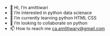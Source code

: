 - 👋 Hi, I’m amittiwari
- 👀 I’m interested in python data scienace 
- 🌱 I’m currently learning python  HTML  CSS 
- 💞️ I’m looking to collaborate on  python 
- 📫 How to reach me  ca.amittiwary@gmail.com

<!---
caamittiwari/caamittiwari is a ✨ special ✨ repository because its `README.md` (this file) appears on your GitHub profile.
You can click the Preview link to take a look at your changes.
--->
